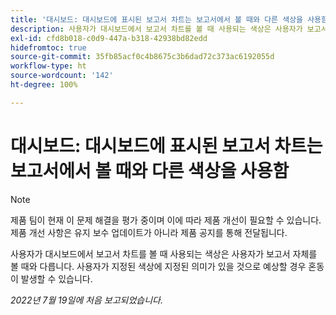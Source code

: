```yaml
---
title: '대시보드: 대시보드에 표시된 보고서 차트는 보고서에서 볼 때와 다른 색상을 사용함'
description: 사용자가 대시보드에서 보고서 차트를 볼 때 사용되는 색상은 사용자가 보고서 자체를 볼 때와 다릅니다. 사용자가 지정된 색상에 지정된 의미가 있을 것으로 예상할 경우 혼동이 발생할 수 있습니다.
exl-id: cfd8b018-c0d9-447a-b318-42938bd82edd
hidefromtoc: true
source-git-commit: 35fb85acf0c4b8675c3b6dad72c373ac6192055d
workflow-type: ht
source-wordcount: '142'
ht-degree: 100%

---
```


# 대시보드: 대시보드에 표시된 보고서 차트는 보고서에서 볼 때와 다른 색상을 사용함

<!--Converted to story-->

>[!NOTE]
>
>제품 팀이 현재 이 문제 해결을 평가 중이며 이에 따라 제품 개선이 필요할 수 있습니다. 제품 개선 사항은 유지 보수 업데이트가 아니라 제품 공지를 통해 전달됩니다.

사용자가 대시보드에서 보고서 차트를 볼 때 사용되는 색상은 사용자가 보고서 자체를 볼 때와 다릅니다. 사용자가 지정된 색상에 지정된 의미가 있을 것으로 예상할 경우 혼동이 발생할 수 있습니다.

_2022년 7월 19일에 처음 보고되었습니다._
